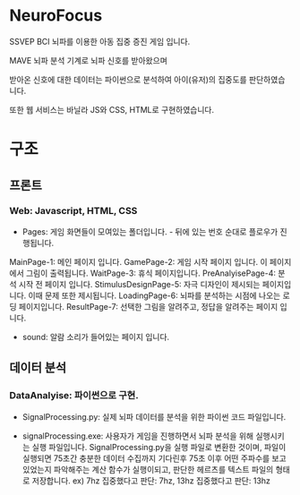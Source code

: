 # NeuroFocus
SSVEP BCI 뇌파를 이용한 아동 집중 증진 게임 입니다.

MAVE 뇌파 분석 기계로 뇌파 신호를 받아왔으며 

받아온 신호에 대한 데이터는 파이썬으로 분석하여 아이(유저)의 집중도를 판단하였습니다.

또한 웹 서비스는 바닐라 JS와 CSS, HTML로 구현하였습니다.


# 구조
## 프론트 
### Web: Javascript, HTML, CSS


* Pages: 게임 화면들이 모여있는 폴더입니다. - 뒤에 있는 번호 순대로 플로우가 진행됩니다.

MainPage-1: 메인 페이지 입니다.
GamePage-2: 게임 시작 페이지 입니다. 이 페이지에서 그림이 출력됩니다.
WaitPage-3: 휴식 페이지입니다. 
PreAnalyisePage-4: 분석 시작 전 페이지 입니다. 
StimulusDesignPage-5: 자극 디자인이 제시되는 페이지입니다. 이때 문제 또한 제시됩니다.
LoadingPage-6: 뇌파를 분석하는 시점에 나오는 로딩 페이지입니다.
ResultPage-7: 선택한 그림을 알려주고, 정답을 알려주는 페이지 입니다.

* sound: 알람 소리가 들어있는 페이지 입니다.

## 데이터 분석 
### DataAnalyise: 파이썬으로 구현.

* SignalProcessing.py: 실제 뇌파 데이터를 분석을 위한 파이썬 코드 파일입니다.

* signalProcessing.exe: 사용자가 게임을 진행하면서 뇌파 분석을 위해 실행시키는 실행 파일입니다. SignalProcessing.py을 실행 파일로 변환한 것이며,
파일이 실행되면 75초간 충분한 데이터 수집까지 기다린후 75초 이후 어떤 주파수를 보고있었는지 파악해주는 계산 함수가 실행이되고, 판단한 헤르츠를 텍스트 파일의 형태로 저장합니다. ex) 7hz 집중했다고 판단: 7hz, 13hz 집중했다고 판단: 13hz  

